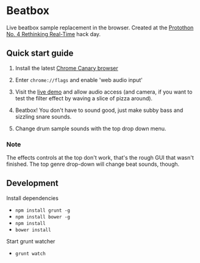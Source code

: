 # Beatbox

Live beatbox sample replacement in the browser. Created at the [Protothon No. 4 Rethinking Real-Time](http://protothon.com/events/chrome-media/) hack day.

## Quick start guide

1. Install the latest [Chrome Canary browser](https://tools.google.com/dlpage/chromesxs)

2. Enter `chrome://flags` and enable 'web audio input'

3. Visit the [live demo](http://screamingrobots.com/beatbox/) and allow audio access (and camera, if you want to test the filter effect by waving a slice of pizza around).

4. Beatbox! You don't have to sound good, just make subby bass and sizzling snare sounds. 

5. Change drum sample sounds with the top drop down menu.

### Note

The effects controls at the top don't work, that's the rough GUI that wasn't finished. The top genre drop-down will change beat sounds, though.

## Development

Install dependencies

* `npm install grunt -g`
* `npm install bower -g`
* `npm install`
* `bower install`

Start grunt watcher

* `grunt watch`
